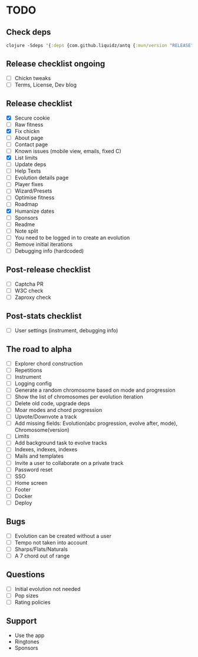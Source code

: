 # TODO

## Check deps

```clj
clojure -Sdeps '{:deps {com.github.liquidz/antq {:mvn/version "RELEASE"}}}' -M -m antq.core
```

## Release checklist ongoing

- [ ] Chickn tweaks
- [ ] Terms, License, Dev blog

## Release checklist

- [X] Secure cookie
- [ ] Raw fitness
- [X] Fix chickn
- [ ] About page
- [ ] Contact page
- [ ] Known issues (mobile view, emails, fixed C)
- [X] List limits
- [ ] Update deps
- [ ] Help Texts
- [ ] Evolution details page
- [ ] Player fixes
- [ ] Wizard/Presets
- [ ] Optimise fitness
- [ ] Roadmap
- [X] Humanize dates
- [ ] Sponsors
- [ ] Readme
- [ ] Note split
- [ ] You need to be logged in to create an evolution
- [ ] Remove initial iterations
- [ ] Debugging info (hardcoded)

## Post-release checklist

- [ ] Captcha PR
- [ ] W3C check
- [ ] Zaproxy check
 
## Post-stats checklist

- [ ] User settings (instrument, debugging info)


## The road to alpha

- [ ] Explorer chord construction
- [ ] Repetitions
- [ ] Instrument 
- [ ] Logging config
- [ ] Generate a random chromosome based on mode and progression
- [ ] Show the list of chromosomes per evolution iteration
- [ ] Delete old code, upgrade deps
- [ ] Moar modes and chord progression
- [ ] Upvote/Downvote a track
- [ ] Add missing fields: Evolution(abc progression, evolve after, mode), Chromosome(version)
- [ ] Limits
- [ ] Add background task to evolve tracks
- [ ] Indexes, indexes, indexes
- [ ] Mails and templates
- [ ] Invite a user to collaborate on a private track
- [ ] Password reset
- [ ] SSO
- [ ] Home screen
- [ ] Footer
- [ ] Docker
- [ ] Deploy

## Bugs

- [ ] Evolution can be created without a user
- [ ] Tempo not taken into account
- [ ] Sharps/Flats/Naturals
- [ ] A 7 chord out of range

## Questions

- [ ] Initial evolution not needed
- [ ] Pop sizes
- [ ] Rating policies

## Support

- Use the app
- Ringtones
- Sponsors
